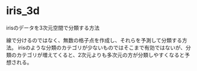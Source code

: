 # iris_3d
irisのデータを3次元空間で分類する方法

線で分けるのではなく、無数の格子点を作成し、それらを予測して分類する方法。
irisのような分類のカテゴリが少ないものではそこまで有効ではないが、分類のカテゴリが増えてくると、2次元よりも多次元の方が分類しやすくなると予想される。
